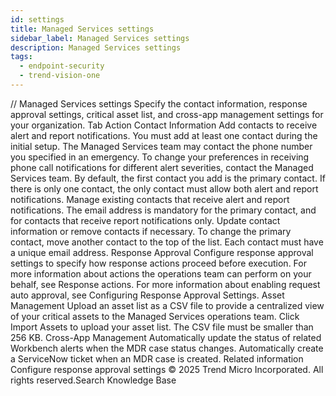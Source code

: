 ```yaml
---
id: settings
title: Managed Services settings
sidebar_label: Managed Services settings
description: Managed Services settings
tags:
  - endpoint-security
  - trend-vision-one
---
```


/*<![CDATA[*/ $('#title').html($('meta[name=map-description]').attr('content')); /*]]>*/ Managed Services settings Specify the contact information, response approval settings, critical asset list, and cross-app management settings for your organization. Tab Action Contact Information Add contacts to receive alert and report notifications. You must add at least one contact during the initial setup. The Managed Services team may contact the phone number you specified in an emergency. To change your preferences in receiving phone call notifications for different alert severities, contact the Managed Services team. By default, the first contact you add is the primary contact. If there is only one contact, the only contact must allow both alert and report notifications. Manage existing contacts that receive alert and report notifications. The email address is mandatory for the primary contact, and for contacts that receive report notifications only. Update contact information or remove contacts if necessary. To change the primary contact, move another contact to the top of the list. Each contact must have a unique email address. Response Approval Configure response approval settings to specify how response actions proceed before execution. For more information about actions the operations team can perform on your behalf, see Response actions. For more information about enabling request auto approval, see Configuring Response Approval Settings. Asset Management Upload an asset list as a CSV file to provide a centralized view of your critical assets to the Managed Services operations team. Click Import Assets to upload your asset list. The CSV file must be smaller than 256 KB. Cross-App Management Automatically update the status of related Workbench alerts when the MDR case status changes. Automatically create a ServiceNow ticket when an MDR case is created. Related information Configure response approval settings © 2025 Trend Micro Incorporated. All rights reserved.Search Knowledge Base